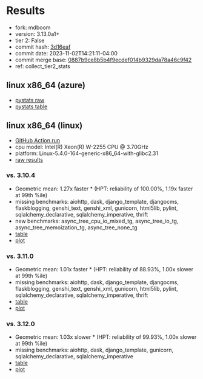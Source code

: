 # Results

- fork: mdboom
- version: 3.13.0a1+
- tier 2: False
- commit hash: [3d16eaf](https://github.com/mdboom/cpython/commit/3d16eaf)
- commit date: 2023-11-02T14:21:11-04:00
- commit merge base: [0887b9ce8b5b4f9ecdef014b9329da78a46c9f42](https://github.com/mdboom/cpython/commit/0887b9ce8b5b4f9ecdef014b9329da78a46c9f42)
- ref: collect_tier2_stats

## linux x86_64 (azure)

- [pystats raw](bm-20231102-azure-x86_64-mdboom-collect_tier2_stats-3.13.0a1%2B-3d16eaf-pystats.json)
- [pystats table](bm-20231102-azure-x86_64-mdboom-collect_tier2_stats-3.13.0a1%2B-3d16eaf-pystats.md)

## linux x86_64 (linux)

- [GitHub Action run](https://github.com/faster-cpython/benchmarking/actions/runs/6736700689)
- cpu model: Intel(R) Xeon(R) W-2255 CPU @ 3.70GHz
- platform: Linux-5.4.0-164-generic-x86_64-with-glibc2.31
- [raw results](bm-20231102-linux-x86_64-mdboom-collect_tier2_stats-3.13.0a1%2B-3d16eaf.json)

### vs. 3.10.4

- Geometric mean: 1.27x faster \* (HPT: reliability of 100.00%, 1.19x faster at 99th %ile)
- missing benchmarks: aiohttp, dask, django_template, djangocms, flaskblogging, genshi_text, genshi_xml, gunicorn, html5lib, pylint, sqlalchemy_declarative, sqlalchemy_imperative, thrift
- new benchmarks: async_tree_cpu_io_mixed_tg, async_tree_io_tg, async_tree_memoization_tg, async_tree_none_tg
- [table](bm-20231102-linux-x86_64-mdboom-collect_tier2_stats-3.13.0a1%2B-3d16eaf-vs-3.10.4.md)
- [plot](bm-20231102-linux-x86_64-mdboom-collect_tier2_stats-3.13.0a1%2B-3d16eaf-vs-3.10.4.png)

### vs. 3.11.0

- Geometric mean: 1.01x faster \* (HPT: reliability of 88.93%, 1.00x slower at 99th %ile)
- missing benchmarks: aiohttp, dask, django_template, djangocms, flaskblogging, genshi_text, genshi_xml, gunicorn, html5lib, pylint, sqlalchemy_declarative, sqlalchemy_imperative, thrift
- [table](bm-20231102-linux-x86_64-mdboom-collect_tier2_stats-3.13.0a1%2B-3d16eaf-vs-3.11.0.md)
- [plot](bm-20231102-linux-x86_64-mdboom-collect_tier2_stats-3.13.0a1%2B-3d16eaf-vs-3.11.0.png)

### vs. 3.12.0

- Geometric mean: 1.03x slower \* (HPT: reliability of 99.93%, 1.00x slower at 99th %ile)
- missing benchmarks: aiohttp, dask, django_template, gunicorn, sqlalchemy_declarative, sqlalchemy_imperative
- [table](bm-20231102-linux-x86_64-mdboom-collect_tier2_stats-3.13.0a1%2B-3d16eaf-vs-3.12.0.md)
- [plot](bm-20231102-linux-x86_64-mdboom-collect_tier2_stats-3.13.0a1%2B-3d16eaf-vs-3.12.0.png)

